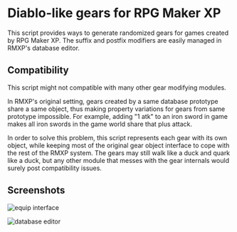Diablo-like gears for RPG Maker XP
==========================
This script provides ways to generate randomized gears for games created by RPG Maker XP. The suffix and postfix modifiers are easily managed in RMXP's database editor.

Compatibility
------------
This script might not compatible with many other gear modifying modules.

In RMXP's original setting, gears created by a same database prototype share a same object, thus making property variations for gears from same prototype impossible. For example, adding "1 atk" to an iron sword in game makes all iron swords in the game world share that plus attack.

In order to solve this problem, this script represents each gear with its own object, while keeping most of the original gear object interface to cope with the rest of the RMXP system. The gears may still walk like a duck and quark like a duck, but any other module that messes with the gear internals would surely post compatibility issues.

Screenshots
------------
![equip interface](https://raw.github.com/leav/diablo-like-gears/master/screenshot01.jpg)

![database editor](https://raw.github.com/leav/diablo-like-gears/master/screenshot02.jpg)